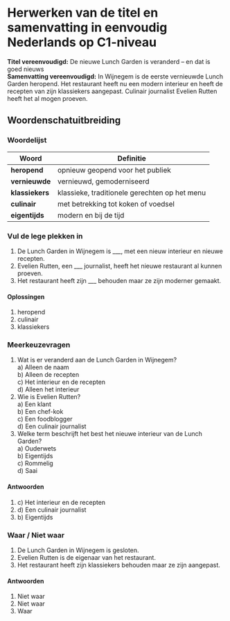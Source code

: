# Herwerken van de titel en samenvatting in eenvoudig Nederlands op C1-niveau
**Titel vereenvoudigd:** De nieuwe Lunch Garden is veranderd – en dat is goed nieuws  
**Samenvatting vereenvoudigd:** In Wijnegem is de eerste vernieuwde Lunch Garden heropend. Het restaurant heeft nu een modern interieur en heeft de recepten van zijn klassiekers aangepast. Culinair journalist Evelien Rutten heeft het al mogen proeven.

## Woordenschatuitbreiding

### Woordelijst

| Woord | Definitie |
|-------|-----------|
| **heropend** | opnieuw geopend voor het publiek |
| **vernieuwde** | vernieuwd, gemoderniseerd |
| **klassiekers** | klassieke, traditionele gerechten op het menu |
| **culinair** | met betrekking tot koken of voedsel |
| **eigentijds** | modern en bij de tijd |

### Vul de lege plekken in
1. De Lunch Garden in Wijnegem is ___, met een nieuw interieur en nieuwe recepten.
2. Evelien Rutten, een ___ journalist, heeft het nieuwe restaurant al kunnen proeven.
3. Het restaurant heeft zijn ___ behouden maar ze zijn moderner gemaakt.

#### Oplossingen
1. heropend
2. culinair
3. klassiekers

### Meerkeuzevragen
1. Wat is er veranderd aan de Lunch Garden in Wijnegem?  
   a) Alleen de naam  
   b) Alleen de recepten  
   c) Het interieur en de recepten  
   d) Alleen het interieur  
2. Wie is Evelien Rutten?  
   a) Een klant  
   b) Een chef-kok  
   c) Een foodblogger  
   d) Een culinair journalist  
3. Welke term beschrijft het best het nieuwe interieur van de Lunch Garden?  
   a) Ouderwets  
   b) Eigentijds  
   c) Rommelig  
   d) Saai  

#### Antwoorden
1. c) Het interieur en de recepten
2. d) Een culinair journalist
3. b) Eigentijds

### Waar / Niet waar
1. De Lunch Garden in Wijnegem is gesloten.  
2. Evelien Rutten is de eigenaar van het restaurant.  
3. Het restaurant heeft zijn klassiekers behouden maar ze zijn aangepast.  

#### Antwoorden
1. Niet waar
2. Niet waar
3. Waar
